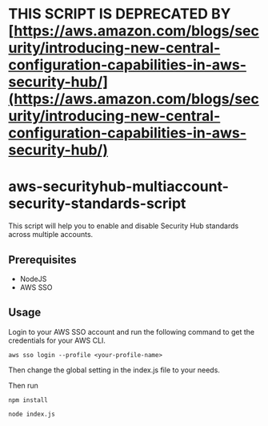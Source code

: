# THIS SCRIPT IS DEPRECATED BY [https://aws.amazon.com/blogs/security/introducing-new-central-configuration-capabilities-in-aws-security-hub/](https://aws.amazon.com/blogs/security/introducing-new-central-configuration-capabilities-in-aws-security-hub/)

# aws-securityhub-multiaccount-security-standards-script

This script will help you to enable and disable Security Hub standards across multiple accounts.

## Prerequisites
- NodeJS
- AWS SSO

## Usage
Login to your AWS SSO account and run the following command to get the credentials for your AWS CLI.

```
aws sso login --profile <your-profile-name>
```

Then change the global setting in the index.js file to your needs.

Then run

```
npm install
```

```
node index.js
```
